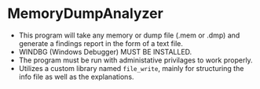 # MemoryDumpAnalyzer
- This program will take any memory or dump file (.mem or .dmp) and generate a findings report in the form of a text file.
-  WINDBG (Windows Debugger) MUST BE INSTALLED.
-  The program must be run with administative privilages to work properly.
-  Utilizes a custom library named `file_write`, mainly for structuring the info file as well as the explanations.
